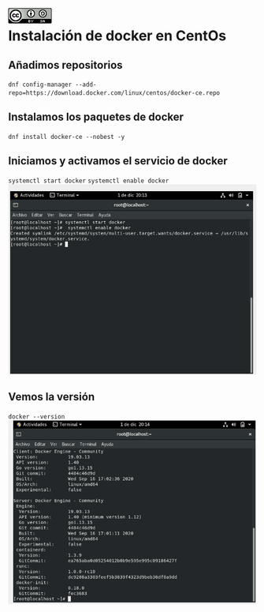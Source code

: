 <img src="../imagenes/MI-LICENCIA88x31.png" style="float: left; margin-right: 10px;" />

# Instalación de docker en CentOs
## Añadimos repositorios
`dnf config-manager --add-repo=https://download.docker.com/linux/centos/docker-ce.repo`

## Instalamos los paquetes de docker
`dnf install docker-ce --nobest -y`

## Iniciamos y activamos el servicio de docker
`systemctl start docker`
`systemctl enable docker`
![servicio](../imagenes/1.png)

## Vemos la versión
`docker --version`
![version](../imagenes/2.png)

